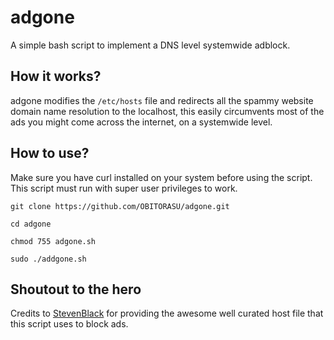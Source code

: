 # adgone
A simple bash script to implement a DNS level systemwide adblock.

## How it works?
adgone modifies the ```/etc/hosts``` file and redirects all the spammy website domain name resolution to the localhost, this easily circumvents most of the ads you might come across the internet, on a systemwide level.

## How to use?
Make sure you have curl installed on your system before using the script.
This script must run with super user privileges to work.

```
git clone https://github.com/OBITORASU/adgone.git

cd adgone 

chmod 755 adgone.sh

sudo ./addgone.sh 
```
## Shoutout to the hero

Credits to [StevenBlack](https://github.com/StevenBlack/hosts) for providing the awesome well curated host file that this script uses to block ads.
